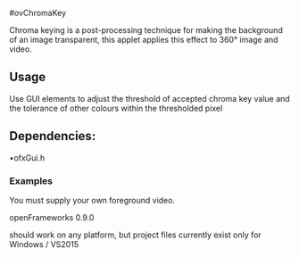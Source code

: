 #ovChromaKey

Chroma keying is a post-processing technique for making the background of an image transparent,  this applet applies this effect to 360° image and video.
## Usage
Use GUI elements to adjust the threshold of accepted chroma key value and the tolerance of other colours within the thresholded pixel


## Dependencies:
•ofxGui.h

### Examples
You must supply your own foreground video.

openFrameworks 0.9.0

should work on any platform, but project files currently exist only for Windows / VS2015
